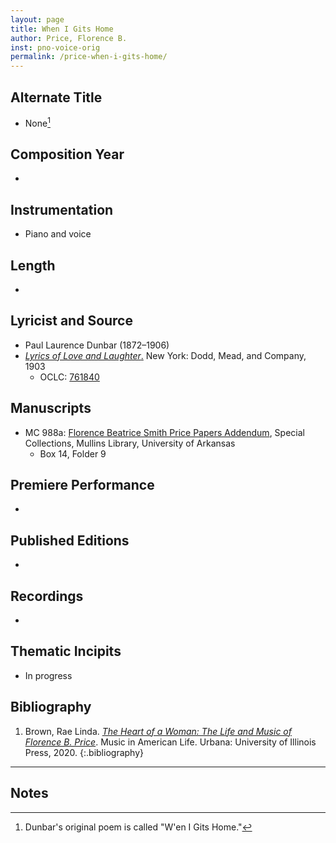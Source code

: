 ```yaml
---
layout: page
title: When I Gits Home
author: Price, Florence B.
inst: pno-voice-orig
permalink: /price-when-i-gits-home/
---
```


## Alternate Title
- None[^fn1]

## Composition Year
- 

## Instrumentation
- Piano and voice

## Length
- 

## Lyricist and Source
- Paul Laurence Dunbar (1872&ndash;1906)
- [*Lyrics of Love and Laughter*.](https://books.google.com/books?id=i9QVAAAAYAAJ) New York: Dodd, Mead, and Company, 1903
    * OCLC: <a href="https://search.worldcat.org/title/761840" target="_blank">761840</a>

## Manuscripts
- MC 988a: <a href="https://uark.as.atlas-sys.com/repositories/2/resources/1522" target="_blank">Florence Beatrice Smith Price Papers Addendum</a>, Special Collections, Mullins Library, University of Arkansas
    * Box 14, Folder 9

## Premiere Performance
- 

## Published Editions
- 

## Recordings
- 

## Thematic Incipits
- In progress

## Bibliography
1. Brown, Rae Linda. <a href="https://www.worldcat.org/title/1122800180" target="_blank">*The Heart of a Woman: The Life and Music of Florence B. Price*</a>. Music in American Life. Urbana: University of Illinois Press, 2020.
{:.bibliography}

---
## Notes
[^fn1]: Dunbar's original poem is called "W'en I Gits Home."
